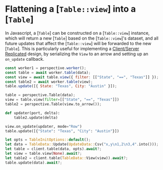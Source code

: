# Flattening a [`Table::view`] into a [`Table`]

In Javascript, a [`Table`] can be constructed on a [`Table::view`] instance,
which will return a new [`Table`] based on the [`Table::view`]'s dataset, and
all future updates that affect the [`Table::view`] will be forwarded to the new
[`Table`]. This is particularly useful for implementing a
[Client/Server Replicated](server.md#clientserver-replicated) design, by
serializing the `View` to an arrow and setting up an `on_update` callback.

<div class="javascript">

```javascript
const worker1 = perspective.worker();
const table = await worker.table(data);
const view = await table.view({ filter: [["State", "==", "Texas"]] });
const table2 = await worker.table(view);
table.update([{ State: "Texas", City: "Austin" }]);
```

</div>
<div class="python">

```python
table = perspective.Table(data);
view = table.view(filter=[["State", "==", "Texas"]])
table2 = perspective.Table(view.to_arrow());

def updater(port, delta):
    table2.update(delta)

view.on_update(updater, mode="Row")
table.update([{"State": "Texas", "City": "Austin"}])
```

</div>
<div class="rust">

```rust
let opts = TableInitOptions::default();
let data = TableData::Update(UpdateData::Csv("x,y\n1,2\n3,4".into()));
let table = client.table(data, opts).await?;
let view = table.view(None).await?;
let table2 = client.table(TableData::View(view)).await?;
table.update(data).await?;
```

</div>
